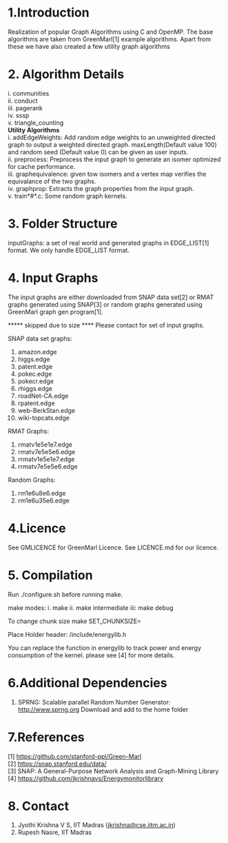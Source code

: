 # 1.Introduction

Realization of popular Graph Algorithms using C and OpenMP.
The base algorithms are taken from GreenMarl[1] example algorithms. Apart from these we have also created a few utility graph algorithms  

# 2. Algorithm Details
i. communities  
ii. conduct  
iii. pagerank  
iv. sssp  
v. triangle_counting  
**Utility Algorithms**     
i. addEdgeWeights: Add random edge weights to an unweighted directed graph to output a weighted directed graph. maxLength(Default value 100) and random seed (Default value 0) can be given as user inputs.  
ii. preprocess: Preprocess the input graph to generate an isomer optimized for cache performance.   
iii. graphequivalence: given tow isomers and a vertex map verifies the equivalance of the two graphs.    
iv. graphprop: Extracts the graph properties from the input graph.   
v. train\*#\*.c: Some random graph kernels.



# 3. Folder Structure
   inputGraphs: a set of real world and generated graphs in EDGE_LIST[1] format. We only handle EDGE_LIST format. 



# 4. Input Graphs
The input graphs are either downloaded from SNAP data set[2] or RMAT graphs generated using SNAP[3] or random graphs generated using GreenMarl graph gen program[1].

***** skipped due to size **** Please contact for set of input graphs.

SNAP data set graphs:
1. amazon.edge
2. higgs.edge
3. patent.edge
4. pokec.edge
5. pokecr.edge
6. rhiggs.edge
7. roadNet-CA.edge
8. rpatent.edge
9. web-BerkStan.edge
10. wiki-topcats.edge 

RMAT Graphs:
1. rmatv1e5e1e7.edge
2. rmatv7e5e5e6.edge
3. rrmatv1e5e1e7.edge
4. rrmatv7e5e5e6.edge 


Random Graphs:
1. rm1e6u8e6.edge
2. rm1e6u35e6.edge 



# 4.Licence
See GMLICENCE for GreenMarl Licence. See LICENCE.md for our licence.

# 5. Compilation
   Run ./configure.sh before running make.
   
   make modes:
   i. make 
   ii. make intermediate
   iii: make debug


   To change chunk size
   make SET_CHUNKSIZE=<newchunkSize>
   

   Place Holder header:
   /include/energylib.h

   You can replace the function in energylib to track power
   and energy consumption of the kernel. please see [4] for more details.

# 6.Additional Dependencies
1.  SPRNG: Scalable parallel Random Number Generator:
http://www.sprng.org
Download and add to the home folder




# 7.References
[1] https://github.com/stanford-ppl/Green-Marl  
[2] https://snap.stanford.edu/data/  
[3] SNAP: A General-Purpose Network Analysis and Graph-Mining Library  
[4] https://github.com/jkrishnavs/Energymonitorlibrary
# 8. Contact
1. Jyothi Krishna V S, IIT Madras (jkrishna@cse.iitm.ac.in)
2. Rupesh Nasre, IIT Madras 


